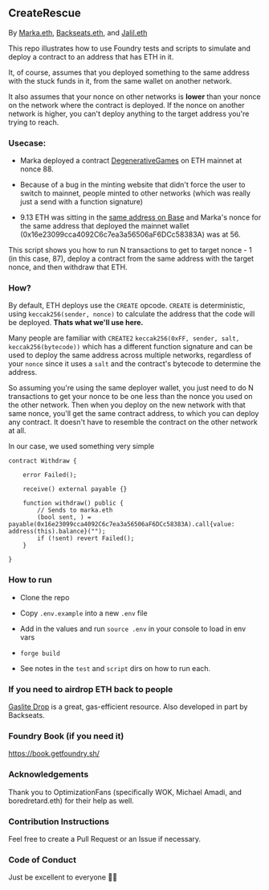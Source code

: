 ## CreateRescue

By [Marka.eth](https://twitter.com/marka_eth), [Backseats.eth](https://twitter.com/backseats_eth), and [Jalil.eth](https://twitter.com/jalil_eth)

This repo illustrates how to use Foundry tests and scripts to simulate and deploy a contract to an address that has ETH in it.

It, of course, assumes that you deployed something to the same address with the stuck funds in it, from the same wallet on another network.

It also assumes that your nonce on other networks is **lower** than your nonce on the network where the contract is deployed. If the nonce on another network is higher, you can't deploy anything to the target address you're trying to reach.

### Usecase:

* Marka deployed a contract [DegenerativeGames](https://www.contractreader.io/contract/mainnet/0x78048feb296975e6ae7347f94b1a6d8d91a6f286) on ETH mainnet at nonce 88.

* Because of a bug in the minting website that didn't force the user to switch to mainnet, people minted to other networks (which was really just a send with a function signature)

* 9.13 ETH was sitting in the [same address on Base](https://basescan.org/address/0x78048feb296975e6ae7347f94b1a6d8d91a6f286) and Marka's nonce for the same address that deployed the mainnet wallet (0x16e23099cca4092C6c7ea3a56506aF6DCc58383A) was at 56.

This script shows you how to run N transactions to get to target nonce - 1 (in this case, 87), deploy a contract from the same address with the target nonce, and then withdraw that ETH.

### How?

By default, ETH deploys use the `CREATE` opcode. `CREATE` is deterministic, using `keccak256(sender, nonce)` to calculate the address that the code will be deployed. **Thats what we'll use here.**

Many people are familiar with `CREATE2` `keccak256(0xFF, sender, salt, keccak256(bytecode))` which has a different function signature and can be used to deploy the same address across multiple networks, regardless of your `nonce` since it uses a `salt` and the contract's bytecode to determine the address.

So assuming you're using the same deployer wallet, you just need to do N transactions to get your nonce to be one less than the nonce you used on the other network. Then when you deploy on the new network with that same nonce, you'll get the same contract address, to which you can deploy any contract. It doesn't have to resemble the contract on the other network at all.

In our case, we used something very simple

```solidity
contract Withdraw {

    error Failed();

    receive() external payable {}

    function withdraw() public {
        // Sends to marka.eth
        (bool sent, ) = payable(0x16e23099cca4092C6c7ea3a56506aF6DCc58383A).call{value: address(this).balance}("");
        if (!sent) revert Failed();
    }

}
```

### How to run

* Clone the repo

* Copy `.env.example` into a new `.env` file

* Add in the values and run `source .env` in your console to load in env vars

* `forge build`

* See notes in the `test` and `script` dirs on how to run each.

### If you need to airdrop ETH back to people

[Gaslite Drop](https://drop.gaslite.org/) is a great, gas-efficient resource. Also developed in part by Backseats.

### Foundry Book (if you need it)

https://book.getfoundry.sh/

### Acknowledgements

Thank you to OptimizationFans (specifically WOK, Michael Amadi, and boredretard.eth) for their help as well.

### Contribution Instructions

Feel free to create a Pull Request or an Issue if necessary.

### Code of Conduct

Just be excellent to everyone ✌🏻
